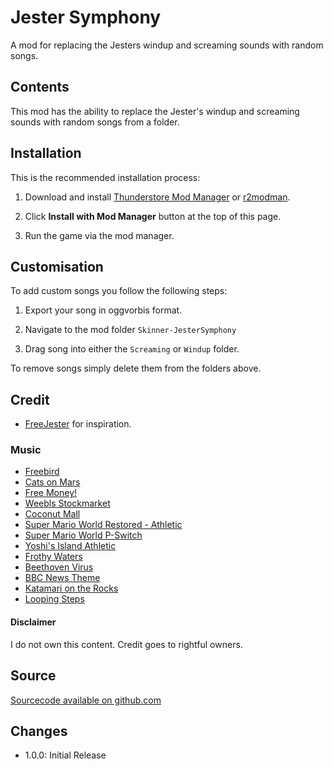 # Jester Symphony
A mod for replacing the Jesters windup and screaming sounds with random songs.

## Contents
This mod has the ability to replace the Jester's windup and screaming sounds with random songs from a folder.

## Installation
This is the recommended installation process:

1. Download and install [Thunderstore Mod Manager](https://www.overwolf.com/app/Thunderstore-Thunderstore_Mod_Manager) or [r2modman](https://thunderstore.io/c/for-the-king/p/ebkr/r2modman/).

2.  Click **Install with Mod Manager** button at the top of this page.

3. Run the game via the mod manager.

## Customisation
To add custom songs you follow the following steps:

1. Export your song in oggvorbis format.

2. Navigate to the mod folder `Skinner-JesterSymphony`

3. Drag song into either the `Screaming` or `Windup` folder.

To remove songs simply delete them from the folders above.

## Credit
* [FreeJester](https://thunderstore.io/c/lethal-company/p/atg/FreeJester/) for inspiration.

### Music
* [Freebird](https://www.youtube.com/watch?v=0LwcvjNJTuM)
* [Cats on Mars](https://www.youtube.com/watch?v=ZTVn6Mse_xQ)
* [Free Money!](https://www.youtube.com/watch?v=mrnipxEveG8)
* [Weebls Stockmarket](https://www.youtube.com/watch?v=4X7Qx5U3Vjw)
* [Coconut Mall](https://www.youtube.com/watch?v=cscuCIzItZQ)
* [Super Mario World Restored - Athletic](https://www.youtube.com/watch?v=CxKTbcs1t7M)
* [Super Mario World P-Switch](https://www.youtube.com/watch?v=60Wdriz5fbI)
* [Yoshi's Island Athletic](https://www.youtube.com/watch?v=oKJ2EZnnZRE)
* [Frothy Waters](https://www.youtube.com/watch?v=UPf3d9c5WhE)
* [Beethoven Virus](https://www.youtube.com/watch?v=DtKCNJmARF0)
* [BBC News Theme](https://www.youtube.com/watch?v=eVziQnhm_pc)
* [Katamari on the Rocks](https://www.youtube.com/watch?v=iMH49ieL4es)
* [Looping Steps](https://www.youtube.com/watch?v=RSzRjIU7DPw)

#### Disclaimer
I do not own this content. Credit goes to rightful owners.

## Source
[Sourcecode available on github.com](https://github.com/Skinnerpuma737/JesterSymphony)

## Changes
* 1.0.0: Initial Release
